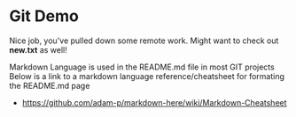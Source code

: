 # Git Demo
Nice job, you've pulled down some remote work. Might want to check out **new.txt** as well!

Markdown Language is used in the README.md file in most GIT projects
Below is a link to a markdown language reference/cheatsheet for formating the README.md page 
* <https://github.com/adam-p/markdown-here/wiki/Markdown-Cheatsheet>
